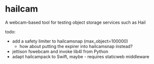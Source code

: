 hailcam
=======

A webcam-based tool for testing object storage services such as Hail

todo:
 - add a safety limiter to hailcamsnap (max_object=100000)
   - how about putting the expirer into hailcamsnap instead?
 - jettison fswebcam and invoke lib4l from Python
 - adapt hailcampack to Swift, maybe - requires staticweb middleware
